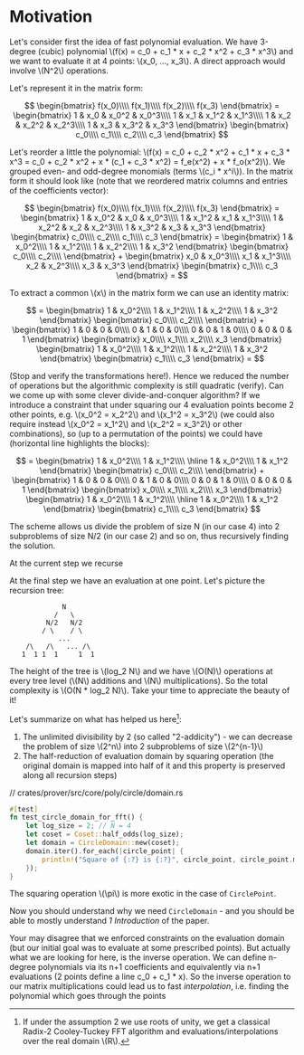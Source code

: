 # Motivation


Let's consider first the idea of fast polynomial evaluation. We have 3-degree (cubic) polynomial 
\\(f(x) = c_0 + c_1 * x + c_2 * x^2 + c_3 * x^3\\) and we want to evaluate it at 4 points: 
\\(x_0, ..., x_3\\). A direct approach would involve \\(N^2\\) operations. 

Let's represent it in the matrix form:

$$
\begin{bmatrix}
f(x_0)\\\\
f(x_1)\\\\
f(x_2)\\\\
f(x_3)
\end{bmatrix} =
\begin{bmatrix}
1 & x_0 & x_0^2 & x_0^3\\\\
1 & x_1 & x_1^2 & x_1^3\\\\
1 & x_2 & x_2^2 & x_2^3\\\\
1 & x_3 & x_3^2 & x_3^3
\end{bmatrix}
\begin{bmatrix}
c_0\\\\
c_1\\\\
c_2\\\\
c_3
\end{bmatrix}
$$

Let's reorder a little the polynomial: 
\\(f(x) = c_0 + c_2 * x^2 + c_1 * x + c_3 * x^3 =  c_0 + c_2 * x^2 + x * (c_1 + c_3 * x^2) = f_e(x^2) + x * f_o(x^2)\\). 
We grouped even- and odd-degree monomials (terms \\(c_i * x^i\\)). In the matrix form 
it should look like (note that we reordered matrix columns and entries of the coefficients vector):

$$
\begin{bmatrix}
f(x_0)\\\\
f(x_1)\\\\
f(x_2)\\\\
f(x_3)
\end{bmatrix} =
\begin{bmatrix}
1 & x_0^2 & x_0 & x_0^3\\\\
1 & x_1^2 & x_1 & x_1^3\\\\
1 & x_2^2 & x_2 & x_2^3\\\\
1 & x_3^2 & x_3 & x_3^3
\end{bmatrix}
\begin{bmatrix}
c_0\\\\
c_2\\\\
c_1\\\\
c_3
\end{bmatrix}
= \begin{bmatrix}
1 & x_0^2\\\\
1 & x_1^2\\\\
1 & x_2^2\\\\
1 & x_3^2
\end{bmatrix}
\begin{bmatrix}
c_0\\\\
c_2\\\\
\end{bmatrix}
+
\begin{bmatrix}
x_0 & x_0^3\\\\
x_1 & x_1^3\\\\
x_2 & x_2^3\\\\
x_3 & x_3^3
\end{bmatrix}
\begin{bmatrix}
c_1\\\\
c_3
\end{bmatrix} =
$$

To extract a common \\(x\\) in the matrix form we can use an identity matrix:

$$
= \begin{bmatrix}
1 & x_0^2\\\\
1 & x_1^2\\\\
1 & x_2^2\\\\
1 & x_3^2
\end{bmatrix}
\begin{bmatrix}
c_0\\\\
c_2\\\\
\end{bmatrix}
+
\begin{bmatrix}
1 & 0 & 0 & 0\\\\
0 & 1 & 0 & 0\\\\
0 & 0 & 1 & 0\\\\
0 & 0 & 0 & 1
\end{bmatrix}
\begin{bmatrix}
x_0\\\\
x_1\\\\
x_2\\\\
x_3
\end{bmatrix}
\begin{bmatrix}
1 & x_0^2\\\\
1 & x_1^2\\\\
1 & x_2^2\\\\
1 & x_3^2
\end{bmatrix}
\begin{bmatrix}
c_1\\\\
c_3
\end{bmatrix} =
$$

(Stop and verify the transformations here!). Hence we reduced the number of operations but the algorithmic complexity is still quadratic (verify). Can we come up with some clever divide-and-conquer algorithm? If we introduce a constraint that under squaring our 4 evaluation points become 2 other points, e.g. \\(x_0^2 = x_2^2\\) and \\(x_1^2 = x_3^2\\) (we could also require instead \\(x_0^2 = x_1^2\\) and \\(x_2^2 = x_3^2\\) or other combinations), so (up to a permutation of the points) we could have (horizontal line highlights the blocks):

$$
= \begin{bmatrix}
1 & x_0^2\\\\
1 & x_1^2\\\\
\hline
1 & x_0^2\\\\
1 & x_1^2
\end{bmatrix}
\begin{bmatrix}
c_0\\\\
c_2\\\\
\end{bmatrix}
+
\begin{bmatrix}
1 & 0 & 0 & 0\\\\
0 & 1 & 0 & 0\\\\
0 & 0 & 1 & 0\\\\
0 & 0 & 0 & 1
\end{bmatrix}
\begin{bmatrix}
x_0\\\\
x_1\\\\
x_2\\\\
x_3
\end{bmatrix}
\begin{bmatrix}
1 & x_0^2\\\\
1 & x_1^2\\\\
\hline
1 & x_0^2\\\\
1 & x_1^2
\end{bmatrix}
\begin{bmatrix}
c_1\\\\
c_3
\end{bmatrix}
$$

The scheme allows us divide the problem of size N (in our case 4) into 2 subproblems of size N/2 (in our case 2) and so on, thus recursively finding the solution. 

At the current step we recurse 

At the final step we have an evaluation at one point. Let's picture the recursion tree:

```
             N
           /   \
         N/2   N/2
        / \    / \ 
            ...
    /\   /\   ... /\
   1  1 1  1     1  1
```

The height of the tree is \\(log_2 N\\) and we have \\(O(N)\\) operations at every tree level (\\(N\\) additions and \\(N\\) multiplications). So the total complexity is \\(O(N * log_2 N)\\). Take your time to appreciate the beauty of it!

Let's summarize on what has helped us here[^assumptions]:
1) The unlimited divisibility by 2 (so called "2-addicity") - we can decrease the problem of size \\(2^n\\) into 2 subproblems of size \\(2^{n-1}\\)
2) The half-reduction of evaluation domain by squaring operation (the original domain is mapped into half of it and this property is preserved along all recursion steps)

// crates/prover/src/core/poly/circle/domain.rs
```rust
#[test]
fn test_circle_domain_for_fft() {
    let log_size = 2; // N = 4
    let coset = Coset::half_odds(log_size);
    let domain = CircleDomain::new(coset);
    domain.iter().for_each(|circle_point| {
        println!("Square of {:?} is {:?}", circle_point, circle_point.mul(2))
    });
}
```

The squaring operation \\(\pi\\) is more exotic in the case of `CirclePoint`.

Now you should understand why we need `CircleDomain` - and you should be able to mostly understand *1 Introduction* of the paper.

Your may disagree that we enforced constraints on the evaluation domain (but our initial goal was to evaluate at some prescribed points). But actually what we are looking for here, is the inverse operation. We can define n-degree polynomials via its n+1 coefficients and equivalently via n+1 evaluations (2 points define a line c_0 + c_1 * x). So the inverse operation to our matrix multiplications could lead us to fast *interpolation*, i.e. finding the polynomial which goes through the points 

[^assumptions]: If under the assumption 2 we use roots of unity, we get a classical Radix-2 Cooley-Tuckey FFT algorithm and evaluations/interpolations over the real domain \\(R\\).